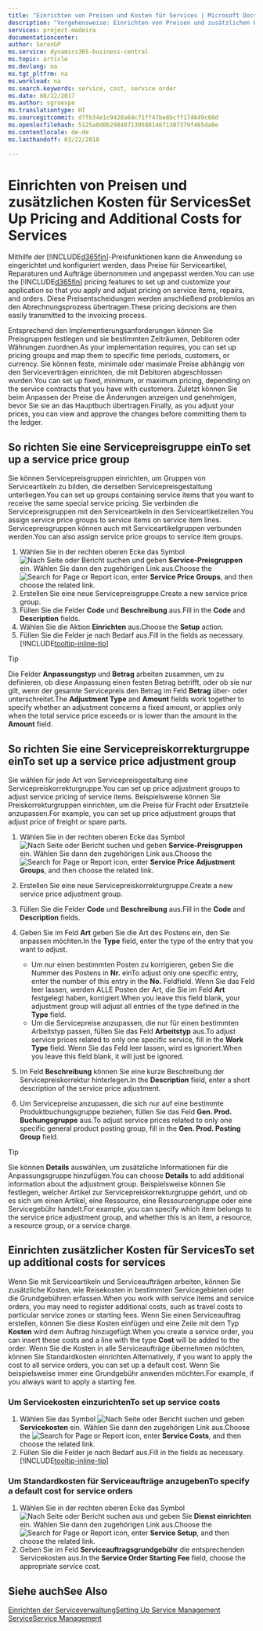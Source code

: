 ```yaml
---
title: "Einrichten von Preisen und Kosten für Services | Microsoft Docs"
description: "Vorgehensweise: Einrichten von Preisen und zusätzlichen Kosten für Services."
services: project-madeira
documentationcenter: 
author: SorenGP
ms.service: dynamics365-business-central
ms.topic: article
ms.devlang: na
ms.tgt_pltfrm: na
ms.workload: na
ms.search.keywords: service, cost, service order
ms.date: 08/22/2017
ms.author: sgroespe
ms.translationtype: HT
ms.sourcegitcommit: d7fb34e1c9428a64c71ff47be8bcff174649c00d
ms.openlocfilehash: 5125a0d0b298487130588146f1307379f465da0e
ms.contentlocale: de-de
ms.lasthandoff: 03/22/2018

---
```


# <a name="set-up-pricing-and-additional-costs-for-services"></a><span data-ttu-id="8088c-103">Einrichten von Preisen und zusätzlichen Kosten für Services</span><span class="sxs-lookup"><span data-stu-id="8088c-103">Set Up Pricing and Additional Costs for Services</span></span>
<span data-ttu-id="8088c-104">Mithilfe der [!INCLUDE[d365fin](includes/d365fin_md.md)]-Preisfunktionen kann die Anwendung so eingerichtet und konfiguriert werden, dass Preise für Serviceartikel, Reparaturen und Aufträge übernommen und angepasst werden.</span><span class="sxs-lookup"><span data-stu-id="8088c-104">You can use the [!INCLUDE[d365fin](includes/d365fin_md.md)] pricing features to set up and customize your application so that you apply and adjust pricing on service items, repairs, and orders.</span></span> <span data-ttu-id="8088c-105">Diese Preisentscheidungen werden anschließend problemlos an den Abrechnungsprozess übertragen.</span><span class="sxs-lookup"><span data-stu-id="8088c-105">These pricing decisions are then easily transmitted to the invoicing process.</span></span>  
  
<span data-ttu-id="8088c-106">Entsprechend den Implementierungsanforderungen können Sie Preisgruppen festlegen und sie bestimmten Zeiträumen, Debitoren oder Währungen zuordnen.</span><span class="sxs-lookup"><span data-stu-id="8088c-106">As your implementation requires, you can set up pricing groups and map them to specific time periods, customers, or currency.</span></span> <span data-ttu-id="8088c-107">Sie können feste, minimale oder maximale Preise abhängig von den Serviceverträgen einrichten, die mit Debitoren abgeschlossen wurden.</span><span class="sxs-lookup"><span data-stu-id="8088c-107">You can set up fixed, minimum, or maximum pricing, depending on the service contracts that you have with customers.</span></span> <span data-ttu-id="8088c-108">Zuletzt können Sie beim Anpassen der Preise die Änderungen anzeigen und genehmigen, bevor Sie sie an das Hauptbuch übertragen.</span><span class="sxs-lookup"><span data-stu-id="8088c-108">Finally, as you adjust your prices, you can view and approve the changes before committing them to the ledger.</span></span>  

## <a name="to-set-up-a-service-price-group"></a><span data-ttu-id="8088c-109">So richten Sie eine Servicepreisgruppe ein</span><span class="sxs-lookup"><span data-stu-id="8088c-109">To set up a service price group</span></span>
<span data-ttu-id="8088c-110">Sie können Servicepreisgruppen einrichten, um Gruppen von Serviceartikeln zu bilden, die derselben Servicepreisgestaltung unterliegen.</span><span class="sxs-lookup"><span data-stu-id="8088c-110">You can set up groups containing service items that you want to receive the same special service pricing.</span></span> <span data-ttu-id="8088c-111">Sie verbinden die Servicepreisgruppen mit den Serviceartikeln in den Serviceartikelzeilen.</span><span class="sxs-lookup"><span data-stu-id="8088c-111">You assign service price groups to service items on service item lines.</span></span> <span data-ttu-id="8088c-112">Servicepreisgruppen können auch mit Serviceartikelgruppen verbunden werden.</span><span class="sxs-lookup"><span data-stu-id="8088c-112">You can also assign service price groups to service item groups.</span></span>  

1. <span data-ttu-id="8088c-113">Wählen Sie in der rechten oberen Ecke das Symbol ![Nach Seite oder Bericht suchen](media/ui-search/search_small.png "Nach Seite oder Bericht suchen") und geben **Service-Preisgruppen** ein. Wählen Sie dann den zugehörigen Link aus.</span><span class="sxs-lookup"><span data-stu-id="8088c-113">Choose the ![Search for Page or Report](media/ui-search/search_small.png "Search for Page or Report icon") icon, enter **Service Price Groups**, and then choose the related link.</span></span>  
2. <span data-ttu-id="8088c-114">Erstellen Sie eine neue Servicepreisgruppe.</span><span class="sxs-lookup"><span data-stu-id="8088c-114">Create a new service price group.</span></span>  
3. <span data-ttu-id="8088c-115">Füllen Sie die Felder **Code** und **Beschreibung** aus.</span><span class="sxs-lookup"><span data-stu-id="8088c-115">Fill in the **Code** and **Description** fields.</span></span>  
4. <span data-ttu-id="8088c-116">Wählen Sie die Aktion **Einrichten** aus.</span><span class="sxs-lookup"><span data-stu-id="8088c-116">Choose the **Setup** action.</span></span>  
2. <span data-ttu-id="8088c-117">Füllen Sie die Felder je nach Bedarf aus.</span><span class="sxs-lookup"><span data-stu-id="8088c-117">Fill in the fields as necessary.</span></span> [!INCLUDE[tooltip-inline-tip](includes/tooltip-inline-tip_md.md)]  

 > [!Tip]
 > <span data-ttu-id="8088c-118">Die Felder **Anpassungstyp** und **Betrag** arbeiten zusammen, um zu definieren, ob diese Anpassung einen festen Betrag betrifft, oder ob sie nur gilt, wenn der gesamte Servicepreis den Betrag im Feld **Betrag** über- oder unterschreitet.</span><span class="sxs-lookup"><span data-stu-id="8088c-118">The **Adjustment Type** and **Amount** fields work together to specify whether an adjustment concerns a fixed amount, or applies only when the total service price exceeds or is lower than the amount in the **Amount** field.</span></span>  

## <a name="to-set-up-a-service-price-adjustment-group"></a><span data-ttu-id="8088c-119">So richten Sie eine Servicepreiskorrekturgruppe ein</span><span class="sxs-lookup"><span data-stu-id="8088c-119">To set up a service price adjustment group</span></span>  
<span data-ttu-id="8088c-120">Sie wählen für jede Art von Servicepreisgestaltung eine Servicepreiskorrekturgruppe.</span><span class="sxs-lookup"><span data-stu-id="8088c-120">You can set up price adjustment groups to adjust service pricing of service items.</span></span> <span data-ttu-id="8088c-121">Beispielsweise können Sie Preiskorrekturgruppen einrichten, um die Preise für Fracht oder Ersatzteile anzupassen.</span><span class="sxs-lookup"><span data-stu-id="8088c-121">For example, you can set up price adjustment groups that adjust price of freight or spare parts.</span></span>  
  
1. <span data-ttu-id="8088c-122">Wählen Sie in der rechten oberen Ecke das Symbol ![Nach Seite oder Bericht suchen](media/ui-search/search_small.png "Nach Seite oder Bericht suchen") und geben **Service-Preisgruppen** ein. Wählen Sie dann den zugehörigen Link aus.</span><span class="sxs-lookup"><span data-stu-id="8088c-122">Choose the ![Search for Page or Report](media/ui-search/search_small.png "Search for Page or Report icon") icon, enter **Service Price Adjustment Groups**, and then choose the related link.</span></span>  
2. <span data-ttu-id="8088c-123">Erstellen Sie eine neue Servicepreiskorrekturgruppe.</span><span class="sxs-lookup"><span data-stu-id="8088c-123">Create a new service price adjustment group.</span></span>  
3. <span data-ttu-id="8088c-124">Füllen Sie die Felder **Code** und **Beschreibung** aus.</span><span class="sxs-lookup"><span data-stu-id="8088c-124">Fill in the **Code** and **Description** fields.</span></span>  
4. <span data-ttu-id="8088c-125">Geben Sie im Feld **Art** geben Sie die Art des Postens ein, den Sie anpassen möchten.</span><span class="sxs-lookup"><span data-stu-id="8088c-125">In the **Type** field, enter the type of the entry that you want to adjust.</span></span>  
  
    * <span data-ttu-id="8088c-126">Um nur einen bestimmten Posten zu korrigieren, geben Sie die Nummer des Postens in **Nr.** ein</span><span class="sxs-lookup"><span data-stu-id="8088c-126">To adjust only one specific entry, enter the number of this entry in the **No.**</span></span> <span data-ttu-id="8088c-127">Feld</span><span class="sxs-lookup"><span data-stu-id="8088c-127">field.</span></span> <span data-ttu-id="8088c-128">Wenn Sie das Feld leer lassen, werden ALLE Posten der Art, die Sie im Feld **Art** festgelegt haben, korrigiert.</span><span class="sxs-lookup"><span data-stu-id="8088c-128">When you leave this field blank, your adjustment group will adjust all entries of the type defined in the **Type** field.</span></span>  
    * <span data-ttu-id="8088c-129">Um die Servicepreise anzupassen, die nur für einen bestimmten Arbeitstyp passen, füllen Sie das Feld **Arbeitstyp** aus.</span><span class="sxs-lookup"><span data-stu-id="8088c-129">To adjust service prices related to only one specific service, fill in the **Work Type** field.</span></span> <span data-ttu-id="8088c-130">Wenn Sie das Feld leer lassen, wird es ignoriert.</span><span class="sxs-lookup"><span data-stu-id="8088c-130">When you leave this field blank, it will just be ignored.</span></span>  
  
5. <span data-ttu-id="8088c-131">Im Feld **Beschreibung** können Sie eine kurze Beschreibung der Servicepreiskorrektur hinterlegen.</span><span class="sxs-lookup"><span data-stu-id="8088c-131">In the **Description** field, enter a short description of the service price adjustment.</span></span>  
6. <span data-ttu-id="8088c-132">Um Servicepreise anzupassen, die sich nur auf eine bestimmte Produktbuchungsgruppe beziehen, füllen Sie das Feld **Gen. Prod. Buchungsgruppe** aus.</span><span class="sxs-lookup"><span data-stu-id="8088c-132">To adjust service prices related to only one specific general product posting group, fill in the **Gen. Prod. Posting Group** field.</span></span>

> [!Tip]
> <span data-ttu-id="8088c-133">Sie können **Details** auswählen, um zusätzliche Informationen für die Anpassungsgruppe hinzufügen.</span><span class="sxs-lookup"><span data-stu-id="8088c-133">You can choose **Details** to add additional information about the adjustment group.</span></span> <span data-ttu-id="8088c-134">Beispielsweise können Sie festlegen, welcher Artikel zur Servicepreiskorrekturgruppe gehört, und ob es sich um einen Artikel, eine Ressource, eine Ressourcengruppe oder eine Servicegebühr handelt.</span><span class="sxs-lookup"><span data-stu-id="8088c-134">For example, you can specify which item belongs to the service price adjustment group, and whether this is an item, a resource, a resource group, or a service charge.</span></span>  

## <a name="to-set-up-additional-costs-for-services"></a><span data-ttu-id="8088c-135">Einrichten zusätzlicher Kosten für Services</span><span class="sxs-lookup"><span data-stu-id="8088c-135">To set up additional costs for services</span></span>
<span data-ttu-id="8088c-136">Wenn Sie mit Serviceartikeln und Serviceaufträgen arbeiten, können Sie zusätzliche Kosten, wie Reisekosten in bestimmten Servicegebieten oder die Grundgebühren erfassen.</span><span class="sxs-lookup"><span data-stu-id="8088c-136">When you work with service items and service orders, you may need to register additional costs, such as travel costs to particular service zones or starting fees.</span></span> <span data-ttu-id="8088c-137">Wenn Sie einen Serviceauftrag erstellen, können Sie diese Kosten einfügen und eine Zeile mit dem Typ **Kosten** wird dem Auftrag hinzugefügt.</span><span class="sxs-lookup"><span data-stu-id="8088c-137">When you create a service order, you can insert these costs and a line with the type **Cost** will be added to the order.</span></span> <span data-ttu-id="8088c-138">Wenn Sie die Kosten in alle Serviceaufträge übernehmen möchten, können Sie Standardkosten einrichten.</span><span class="sxs-lookup"><span data-stu-id="8088c-138">Alternatively, if you want to apply the cost to all service orders, you can set up a default cost.</span></span> <span data-ttu-id="8088c-139">Wenn Sie beispielsweise immer eine Grundgebühr anwenden möchten.</span><span class="sxs-lookup"><span data-stu-id="8088c-139">For example, if you always want to apply a starting fee.</span></span>
  
### <a name="to-set-up-service-costs"></a><span data-ttu-id="8088c-140">Um Servicekosten einzurichten</span><span class="sxs-lookup"><span data-stu-id="8088c-140">To set up service costs</span></span>
1. <span data-ttu-id="8088c-141">Wählen Sie das Symbol ![Nach Seite oder Bericht suchen](media/ui-search/search_small.png "Nach Seite oder Bericht suchen") und geben **Servicekosten** ein. Wählen Sie dann den zugehörigen Link aus.</span><span class="sxs-lookup"><span data-stu-id="8088c-141">Choose the ![Search for Page or Report](media/ui-search/search_small.png "Search for Page or Report icon") icon, enter **Service Costs**, and then choose the related link.</span></span> 
2. <span data-ttu-id="8088c-142">Füllen Sie die Felder je nach Bedarf aus.</span><span class="sxs-lookup"><span data-stu-id="8088c-142">Fill in the fields as necessary.</span></span> [!INCLUDE[tooltip-inline-tip](includes/tooltip-inline-tip_md.md)]  

### <a name="to-specify-a-default-cost-for-service-orders"></a><span data-ttu-id="8088c-143">Um Standardkosten für Serviceaufträge anzugeben</span><span class="sxs-lookup"><span data-stu-id="8088c-143">To specify a default cost for service orders</span></span>
1. <span data-ttu-id="8088c-144">Wählen Sie in der rechten oberen Ecke das Symbol ![Nach Seite oder Bericht suchen](media/ui-search/search_small.png "Nach Seite oder Bericht suchen") aus und geben Sie **Dienst einrichten** ein. Wählen Sie dann den zugehörigen Link aus.</span><span class="sxs-lookup"><span data-stu-id="8088c-144">Choose the ![Search for Page or Report](media/ui-search/search_small.png "Search for Page or Report icon") icon, enter **Service Setup**, and then choose the related link.</span></span> 
2. <span data-ttu-id="8088c-145">Geben Sie im Feld **Serviceauftragsgrundgebühr** die entsprechenden Servicekosten aus.</span><span class="sxs-lookup"><span data-stu-id="8088c-145">In the **Service Order Starting Fee** field, choose the appropriate service cost.</span></span>

## <a name="see-also"></a><span data-ttu-id="8088c-146">Siehe auch</span><span class="sxs-lookup"><span data-stu-id="8088c-146">See Also</span></span>
[<span data-ttu-id="8088c-147">Einrichten der Serviceverwaltung</span><span class="sxs-lookup"><span data-stu-id="8088c-147">Setting Up Service Management</span></span>](service-setup-service.md)  
[<span data-ttu-id="8088c-148">Service</span><span class="sxs-lookup"><span data-stu-id="8088c-148">Service Management</span></span>](service-service.md)  

